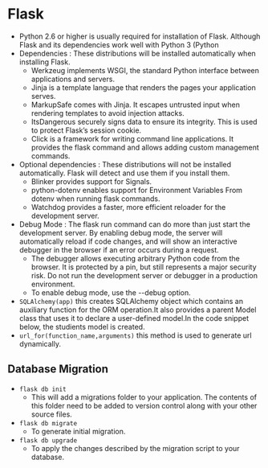 # Flask
-  Python 2.6 or higher is usually required for installation of Flask. Although Flask and its dependencies work well with Python 3 (Python
-  Dependencies : These distributions will be installed automatically when installing Flask.
   -  Werkzeug implements WSGI, the standard Python interface between applications and servers.
   -  Jinja is a template language that renders the pages your application serves.
   -  MarkupSafe comes with Jinja. It escapes untrusted input when rendering templates to avoid injection attacks.
   -  ItsDangerous securely signs data to ensure its integrity. This is used to protect Flask’s session cookie.
   -  Click is a framework for writing command line applications. It provides the flask command and allows adding custom management commands.
-  Optional dependencies : These distributions will not be installed automatically. Flask will detect and use them if you install them.
   -  Blinker provides support for Signals.
   -  python-dotenv enables support for Environment Variables From dotenv when running flask commands.
   -  Watchdog provides a faster, more efficient reloader for the development server.
-  Debug Mode : The flask run command can do more than just start the development server. By enabling debug mode, the server will automatically reload if code changes, and will show an interactive debugger in the browser if an error occurs during a request.
   -  The debugger allows executing arbitrary Python code from the browser. It is protected by a pin, but still represents a major security risk. Do not run the development server or debugger in a production environment.
   -  To enable debug mode, use the --debug option.
-  `SQLAlchemy(app)` this creates SQLAlchemy object which contains an auxiliary function for the ORM operation.It also provides a parent Model class that uses it to declare a user-defined model.In the code snippet below, the studients model is created.
-  `url_for(function_name,arguments)` this method is used to generate url dynamically.

## Database Migration
-  `flask db init`
   -  This will add a migrations folder to your application. The contents of this folder need to be added to version control along with your other source files.  
-  `flask db migrate`
   -  To generate initial migration.
-  `flask db upgrade`
   -  To apply the changes described by the migration script to your database.
